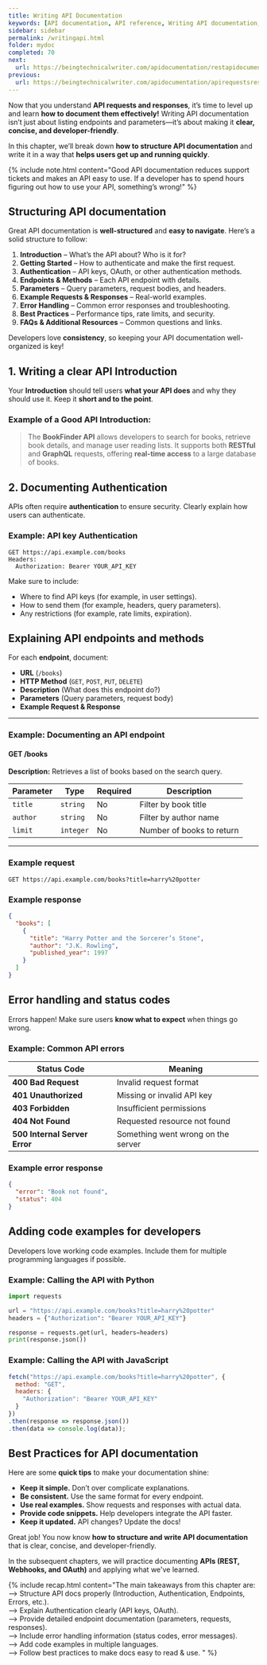 ```yaml
---
title: Writing API Documentation
keywords: [API documentation, API reference, Writing API documentation, API endpoints, API parameters, API authentication, API request examples, API response examples, API documentation structure, REST API documentation, API documentation best practices, Developer-friendly API docs]
sidebar: sidebar
permalink: /writingapi.html
folder: mydoc
completed: 70
next:
  url: https://beingtechnicalwriter.com/apidocumentation/restapidocumentation.html
previous:
  url: https://beingtechnicalwriter.com/apidocumentation/apirequestsresponses.html
---
```


Now that you understand **API requests and responses**, it’s time to level up and learn **how to document them effectively!** Writing API documentation isn’t just about listing endpoints and parameters—it’s about making it **clear, concise, and developer-friendly**. 

In this chapter, we’ll break down **how to structure API documentation** and write it in a way that **helps users get up and running quickly**.

{% include note.html content="Good API documentation reduces support tickets and makes an API easy to use. If a developer has to spend hours figuring out how to use your API, something’s wrong!" %}


## Structuring API documentation

Great API documentation is **well-structured** and **easy to navigate**. Here’s a solid structure to follow:

1. **Introduction** – What’s the API about? Who is it for?
2. **Getting Started** – How to authenticate and make the first request.
3. **Authentication** – API keys, OAuth, or other authentication methods.
4. **Endpoints & Methods** – Each API endpoint with details.
5. **Parameters** – Query parameters, request bodies, and headers.
6. **Example Requests & Responses** – Real-world examples.
7. **Error Handling** – Common error responses and troubleshooting.
8. **Best Practices** – Performance tips, rate limits, and security.
9. **FAQs & Additional Resources** – Common questions and links.

Developers love **consistency**, so keeping your API documentation well-organized is key!

## 1. Writing a clear API **Introduction**

Your **Introduction** should tell users **what your API does** and why they should use it. Keep it **short and to the point**.

### Example of a Good API Introduction:
> The **BookFinder API** allows developers to search for books, retrieve book details, and manage user reading lists. It supports both **RESTful** and **GraphQL** requests, offering **real-time access** to a large database of books.


## 2. Documenting **Authentication**

APIs often require **authentication** to ensure security. Clearly explain how users can authenticate.

### Example: API key Authentication

```http
GET https://api.example.com/books
Headers:
  Authorization: Bearer YOUR_API_KEY
```

Make sure to include:
- Where to find API keys (for example, in user settings).
- How to send them (for example, headers, query parameters).
- Any restrictions (for example, rate limits, expiration).

## Explaining API endpoints and methods

For each **endpoint**, document:

- **URL** (`/books`)
- **HTTP Method** (`GET`, `POST`, `PUT`, `DELETE`)
- **Description** (What does this endpoint do?)
- **Parameters** (Query parameters, request body)
- **Example Request & Response**

---

### Example: Documenting an API endpoint

#### **GET /books**
**Description:** Retrieves a list of books based on the search query.

| **Parameter** | **Type**   | **Required** | **Description**                   |
|--------------|-----------|-------------|-----------------------------------|
| `title`      | `string`  | No          | Filter by book title             |
| `author`     | `string`  | No          | Filter by author name            |
| `limit`      | `integer` | No          | Number of books to return        |

---

### **Example request**
```http
GET https://api.example.com/books?title=harry%20potter
```

### **Example response**

```json
{
  "books": [
    {
      "title": "Harry Potter and the Sorcerer’s Stone",
      "author": "J.K. Rowling",
      "published_year": 1997
    }
  ]
}
```


## Error handling and status codes

Errors happen! Make sure users **know what to expect** when things go wrong.

### Example: Common API errors

| **Status Code** | **Meaning** |
|---------------|------------|
| **400 Bad Request** | Invalid request format |
| **401 Unauthorized** | Missing or invalid API key |
| **403 Forbidden** | Insufficient permissions |
| **404 Not Found** | Requested resource not found |
| **500 Internal Server Error** | Something went wrong on the server |

### Example error response

```json
{
  "error": "Book not found",
  "status": 404
}
```
## Adding code examples for developers
Developers love working code examples. Include them for multiple programming languages if possible.

### Example: Calling the API with Python

```python
import requests

url = "https://api.example.com/books?title=harry%20potter"
headers = {"Authorization": "Bearer YOUR_API_KEY"}

response = requests.get(url, headers=headers)
print(response.json())
```

### Example: Calling the API with JavaScript

```js
fetch("https://api.example.com/books?title=harry%20potter", {
  method: "GET",
  headers: {
    "Authorization": "Bearer YOUR_API_KEY"
  }
})
.then(response => response.json())
.then(data => console.log(data));
```

## Best Practices for API documentation

Here are some **quick tips** to make your documentation shine:

- **Keep it simple.** Don’t over complicate explanations.
- **Be consistent.** Use the same format for every endpoint.
- **Use real examples.** Show requests and responses with actual data.
- **Provide code snippets.** Help developers integrate the API faster.
- **Keep it updated.** API changes? Update the docs!

Great job! You now know **how to structure and write API documentation** that is clear, concise, and developer-friendly.

In the subsequent chapters, we will practice documenting **APIs (REST, Webhooks, and OAuth)** and applying what we've learned.

{% include recap.html content="The main takeaways from this chapter are: 
<br> --> Structure API docs properly (Introduction, Authentication, Endpoints, Errors, etc.).
<br> --> Explain Authentication clearly (API keys, OAuth).
<br> --> Provide detailed endpoint documentation (parameters, requests, responses).
<br> --> Include error handling information (status codes, error messages).
<br> --> Add code examples in multiple languages.
<br> --> Follow best practices to make docs easy to read & use.
" %}


